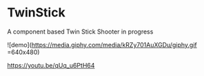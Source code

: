 # TwinStick
A component based Twin Stick Shooter in progress

![demo](https://media.giphy.com/media/kRZy701AuXGDu/giphy.gif =640x480)

https://youtu.be/qUq_u6PtH64
